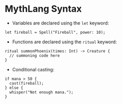 # MythLang Syntax

- Variables are declared using the `let` keyword:
```myth
let fireball = Spell("Fireball", power: 10);
```

- Functions are declared using the `ritual` keyword:
```myth
ritual summonPhoenix(times: Int) -> Creature {
  // summoning code here
}
```

- Conditional casting:
```myth
if mana > 50 {
  cast(fireball);
} else {
  whisper("Not enough mana.");
}
```
